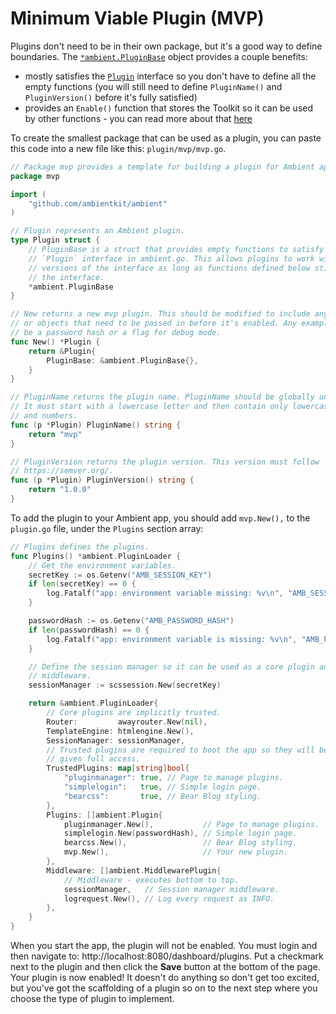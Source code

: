# Minimum Viable Plugin (MVP)

Plugins don't need to be in their own package, but it's a good way to define boundaries. The [`*ambient.PluginBase`](https://github.com/ambientkit/ambient/blob/main/base.go) object provides a couple benefits:

- mostly satisfies the [`Plugin`](https://github.com/ambientkit/ambient/blob/main/ambient.go) interface so you don't have to define all the empty functions (you will still need to define `PluginName()` and `PluginVersion()` before it's fully satisfied)
- provides an `Enable()` function that stores the Toolkit so it can be used by other functions - you can read more about that [here](/docs/plugins/enable)

To create the smallest package that can be used as a plugin, you can paste this code into a new file like this: `plugin/mvp/mvp.go`.

```go
// Package mvp provides a template for building a plugin for Ambient apps.
package mvp

import (
	"github.com/ambientkit/ambient"
)

// Plugin represents an Ambient plugin.
type Plugin struct {
	// PluginBase is a struct that provides empty functions to satisfy the
	// `Plugin` interface in ambient.go. This allows plugins to work with newer
	// versions of the interface as long as functions defined below still match
	// the interface.
	*ambient.PluginBase
}

// New returns a new mvp plugin. This should be modified to include any values
// or objects that need to be passed in before it's enabled. Any example would
// be a password hash or a flag for debug mode.
func New() *Plugin {
	return &Plugin{
		PluginBase: &ambient.PluginBase{},
	}
}

// PluginName returns the plugin name. PluginName should be globally unique.
// It must start with a lowercase letter and then contain only lowercase letters
// and numbers.
func (p *Plugin) PluginName() string {
	return "mvp"
}

// PluginVersion returns the plugin version. This version must follow
// https://semver.org/.
func (p *Plugin) PluginVersion() string {
	return "1.0.0"
}
```

To add the plugin to your Ambient app, you should add `mvp.New(),` to the `plugin.go` file, under the `Plugins` section array:

```go
// Plugins defines the plugins.
func Plugins() *ambient.PluginLoader {
	// Get the environment variables.
	secretKey := os.Getenv("AMB_SESSION_KEY")
	if len(secretKey) == 0 {
		log.Fatalf("app: environment variable missing: %v\n", "AMB_SESSION_KEY")
	}

	passwordHash := os.Getenv("AMB_PASSWORD_HASH")
	if len(passwordHash) == 0 {
		log.Fatalf("app: environment variable is missing: %v\n", "AMB_PASSWORD_HASH")
	}

	// Define the session manager so it can be used as a core plugin and
	// middleware.
	sessionManager := scssession.New(secretKey)

	return &ambient.PluginLoader{
		// Core plugins are implicitly trusted.
		Router:         awayrouter.New(nil),
		TemplateEngine: htmlengine.New(),
		SessionManager: sessionManager,
		// Trusted plugins are required to boot the app so they will be
		// given full access.
		TrustedPlugins: map[string]bool{
			"pluginmanager": true, // Page to manage plugins.
			"simplelogin":   true, // Simple login page.
			"bearcss":       true, // Bear Blog styling.
		},
		Plugins: []ambient.Plugin{
			pluginmanager.New(),           // Page to manage plugins.
			simplelogin.New(passwordHash), // Simple login page.
			bearcss.New(),                 // Bear Blog styling.
			mvp.New(),                     // Your new plugin.
		},
		Middleware: []ambient.MiddlewarePlugin{
			// Middleware - executes bottom to top.
			sessionManager,   // Session manager middleware.
			logrequest.New(), // Log every request as INFO.
		},
	}
}
```

When you start the app, the plugin will not be enabled. You must login and then navigate to: http://localhost:8080/dashboard/plugins. Put a checkmark next to the plugin and then click the **Save** button at the bottom of the page. Your plugin is now enabled! It doesn't do anything so don't get too excited, but you've got the scaffolding of a plugin so on to the next step where you choose the type of plugin to implement.